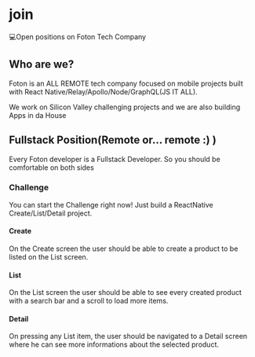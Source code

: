 # join
💻Open positions on Foton Tech Company

## Who are we?
Foton is an ALL REMOTE tech company focused on mobile projects built with React Native/Relay/Apollo/Node/GraphQL(JS IT ALL).

We work on Silicon Valley challenging projects and we are also building Apps in da House

## Fullstack Position(Remote or... remote :) )

Every Foton developer is a Fullstack Developer. So you should be comfortable on both sides

### Challenge

You can start the Challenge right now! Just build a ReactNative Create/List/Detail project.

#### Create
On the Create screen the user should be able to create a product to be listed on the List screen.

#### List
On the List screen the user should be able to see every created product with a search bar and a scroll to load more items.

#### Detail
On pressing any List item, the user should be navigated to a Detail screen where he can see more informations about the selected product.
